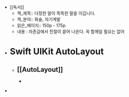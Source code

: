 - [[독서]]
	- 책_제목:: 다정한 말이 똑똑한 말을 이깁니다.
	- 책_분야:: 화술, 자기계발
	- 읽은_페이지:: 150p - 175p
	- 내용 : 자존감에서 친절이 묻어 나온다.
	           꼭 함께일 필요는 없어
- # Swift UIKit AutoLayout
	- ## [[AutoLayout]]
		- ```swift
		  
		  ```
-